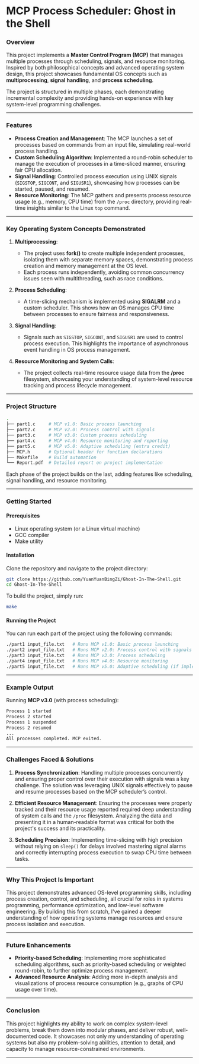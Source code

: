 # MCP Process Scheduler: Ghost in the Shell

### Overview
This project implements a **Master Control Program (MCP)** that manages multiple processes through scheduling, signals, and resource monitoring. Inspired by both philosophical concepts and advanced operating system design, this project showcases fundamental OS concepts such as **multiprocessing**, **signal handling**, and **process scheduling**.

The project is structured in multiple phases, each demonstrating incremental complexity and providing hands-on experience with key system-level programming challenges.

---

### Features
- **Process Creation and Management**: The MCP launches a set of processes based on commands from an input file, simulating real-world process handling.
- **Custom Scheduling Algorithm**: Implemented a round-robin scheduler to manage the execution of processes in a time-sliced manner, ensuring fair CPU allocation.
- **Signal Handling**: Controlled process execution using UNIX signals (`SIGSTOP`, `SIGCONT`, and `SIGUSR1`), showcasing how processes can be started, paused, and resumed.
- **Resource Monitoring**: The MCP gathers and presents process resource usage (e.g., memory, CPU time) from the `/proc` directory, providing real-time insights similar to the Linux `top` command.

---

### Key Operating System Concepts Demonstrated
1. **Multiprocessing**:
   - The project uses **fork()** to create multiple independent processes, isolating them with separate memory spaces, demonstrating process creation and memory management at the OS level.
   - Each process runs independently, avoiding common concurrency issues seen with multithreading, such as race conditions.

2. **Process Scheduling**:
   - A time-slicing mechanism is implemented using **SIGALRM** and a custom scheduler. This shows how an OS manages CPU time between processes to ensure fairness and responsiveness.

3. **Signal Handling**:
   - Signals such as `SIGSTOP`, `SIGCONT`, and `SIGUSR1` are used to control process execution. This highlights the importance of asynchronous event handling in OS process management.

4. **Resource Monitoring and System Calls**:
   - The project collects real-time resource usage data from the **/proc** filesystem, showcasing your understanding of system-level resource tracking and process lifecycle management.

---

### Project Structure

```bash
.
├── part1.c     # MCP v1.0: Basic process launching
├── part2.c     # MCP v2.0: Process control with signals
├── part3.c     # MCP v3.0: Custom process scheduling
├── part4.c     # MCP v4.0: Resource monitoring and reporting
├── part5.c     # MCP v5.0: Adaptive scheduling (extra credit)
├── MCP.h       # Optional header for function declarations
├── Makefile    # Build automation
└── Report.pdf  # Detailed report on project implementation
```

Each phase of the project builds on the last, adding features like scheduling, signal handling, and resource monitoring.

---

### Getting Started

#### Prerequisites
- Linux operating system (or a Linux virtual machine)
- GCC compiler
- Make utility

#### Installation
Clone the repository and navigate to the project directory:
```bash
git clone https://github.com/YuanYuanBingZi/Ghost-In-The-Shell.git
cd Ghost-In-The-Shell
```

To build the project, simply run:
```bash
make
```

#### Running the Project
You can run each part of the project using the following commands:

```bash
./part1 input_file.txt   # Runs MCP v1.0: Basic process launching
./part2 input_file.txt   # Runs MCP v2.0: Process control with signals
./part3 input_file.txt   # Runs MCP v3.0: Process scheduling
./part4 input_file.txt   # Runs MCP v4.0: Resource monitoring
./part5 input_file.txt   # Runs MCP v5.0: Adaptive scheduling (if implemented)
```

---

### Example Output

Running **MCP v3.0** (with process scheduling):
```bash
Process 1 started
Process 2 started
Process 1 suspended
Process 2 resumed
...
All processes completed. MCP exited.
```

---

### Challenges Faced & Solutions

1. **Process Synchronization**: Handling multiple processes concurrently and ensuring proper control over their execution with signals was a key challenge. The solution was leveraging UNIX signals effectively to pause and resume processes based on the MCP scheduler’s control.
   
2. **Efficient Resource Management**: Ensuring the processes were properly tracked and their resource usage reported required deep understanding of system calls and the `/proc` filesystem. Analyzing the data and presenting it in a human-readable format was critical for both the project's success and its practicality.

3. **Scheduling Precision**: Implementing time-slicing with high precision without relying on `sleep()` for delays involved mastering signal alarms and correctly interrupting process execution to swap CPU time between tasks.

---

### Why This Project Is Important

This project demonstrates advanced OS-level programming skills, including process creation, control, and scheduling, all crucial for roles in systems programming, performance optimization, and low-level software engineering. By building this from scratch, I've gained a deeper understanding of how operating systems manage resources and ensure process isolation and execution.

---

### Future Enhancements
- **Priority-based Scheduling**: Implementing more sophisticated scheduling algorithms, such as priority-based scheduling or weighted round-robin, to further optimize process management.
- **Advanced Resource Analysis**: Adding more in-depth analysis and visualizations of process resource consumption (e.g., graphs of CPU usage over time).

---

### Conclusion

This project highlights my ability to work on complex system-level problems, break them down into modular phases, and deliver robust, well-documented code. It showcases not only my understanding of operating systems but also my problem-solving abilities, attention to detail, and capacity to manage resource-constrained environments.

---
